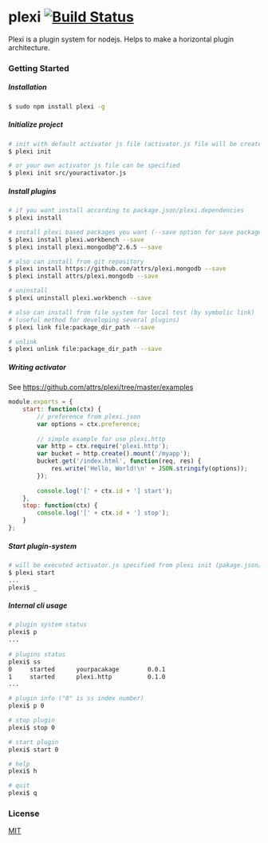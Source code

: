 # plexi [![Build Status](https://travis-ci.org/attrs/plexi.svg?branch=master)](https://travis-ci.org/attrs/plexi)


Plexi is a plugin system for nodejs. Helps to make a horizontal plugin architecture.

### Getting Started
##### Installation
```sh
$ sudo npm install plexi -g
```

##### Initialize project
```sh
# init with default activator js file (activator.js file will be created)
$ plexi init

# or your own activator js file can be specified
$ plexi init src/youractivator.js
```

##### Install plugins
```sh
# if you want install according to package.json/plexi.dependencies
$ plexi install

# install plexi based packages you want (--save option for save package.json/plexi.dependencies)
$ plexi install plexi.workbench --save
$ plexi install plexi.mongodb@^2.6.5 --save

# also can install from git repository
$ plexi install https://github.com/attrs/plexi.mongodb --save
$ plexi install attrs/plexi.mongodb --save

# uninstall
$ plexi uninstall plexi.workbench --save

# also can install from file system for local test (by symbolic link)
# (useful method for developing several plugins)
$ plexi link file:package_dir_path --save

# unlink
$ plexi unlink file:package_dir_path --save
```

##### Writing activator
See https://github.com/attrs/plexi/tree/master/examples

```js
module.exports = {
	start: function(ctx) {		
		// preference from plexi.json
		var options = ctx.preference;
		
		// simple example for use plexi.http
		var http = ctx.require('plexi.http');
		var bucket = http.create().mount('/myapp');
		bucket.get('/index.html', function(req, res) {
			res.write('Hello, World!\n' + JSON.stringify(options));
		});
		
		console.log('[' + ctx.id + '] start');
	},
	stop: function(ctx) {
		console.log('[' + ctx.id + '] stop');
	}
};
```


##### Start plugin-system
```sh
# will be executed activator.js specified from plexi init (pakage.json/plexi.activator)
$ plexi start
...
plexi$ _
```

##### Internal cli usage
```sh
# plugin system status
plexi$ p
...
 
# plugins status
plexi$ ss
0     started      yourpacakage        0.0.1
1     started      plexi.http          0.1.0 
...

# plugin info ("0" is ss index number)
plexi$ p 0

# stop plugin
plexi$ stop 0

# start plugin
plexi$ start 0

# help
plexi$ h

# quit
plexi$ q
```

### License

  [MIT](LICENSE)
